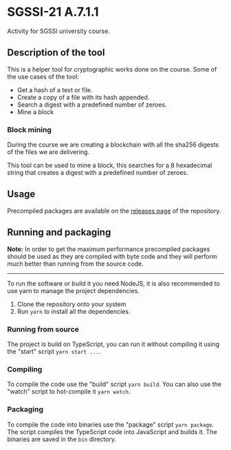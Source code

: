 # SGSSI-21 A.7.1.1

Activity for SGSSI university course.

## Description of the tool

This is a helper tool for cryptographic works done on the course. Some of the
use cases of the tool:

- Get a hash of a text or file.
- Create a copy of a file with its hash appended.
- Search a digest with a predefined number of zeroes.
- Mine a block

### Block mining

During the course we are creating a blockchain with all the sha256 digests of
the files we are delivering.

This tool can be used to mine a block, this searches for a 8 hexadecimal string
that creates a digest with a predefined number of zeroes.

## Usage

Precompiled packages are available on the [releases page](https://github.com/alexbcberio/sgssi-crypto/releases)
of the repository.

## Running and packaging

**Note:** In order to get the maximum performance precompiled packages should be used as
they are compiled with byte code and they will perform much better than running
from the source code.

---

To run the software or build it you need NodeJS, it is also recommended to use
yarn to manage the project dependencies.

1. Clone the repository onto your system
2. Run `yarn` to install all the dependencies.

### Running from source

The project is build on TypeScript, you can run it without compiling it using
the "start" script `yarn start ...`.

### Compiling

To compile the code use the "build" script `yarn build`. You can also use the
"watch" script to hot-compile it `yarn watch`.

### Packaging

To compile the code into binaries use the "package" script `yarn package`. The
script compiles the TypeScript code into JavaScript and builds it. The binaries
are saved in the `bin` directory.
